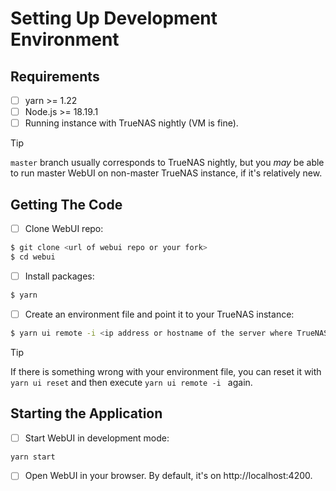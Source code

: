 # Setting Up Development Environment

## Requirements

- [ ] yarn >= 1.22
- [ ] Node.js >= 18.19.1
- [ ] Running instance with TrueNAS nightly (VM is fine).

> [!TIP]
> `master` branch usually corresponds to TrueNAS nightly, but you _may_ be able to run master WebUI on non-master TrueNAS instance, if it's relatively new.

## Getting The Code
- [ ] Clone WebUI repo:

```sh
$ git clone <url of webui repo or your fork>
$ cd webui
```

- [ ] Install packages:

```sh
$ yarn
```

- [ ] Create an environment file and point it to your TrueNAS instance:

```sh
$ yarn ui remote -i <ip address or hostname of the server where TrueNAS is running>
```

> [!TIP]
> If there is something wrong with your environment file, you can reset it with `yarn ui reset` and then execute `yarn ui remote -i ` again.

## Starting the Application

- [ ] Start WebUI in development mode:

```sh
yarn start
```

- [ ] Open WebUI in your browser. By default, it's on http://localhost:4200.



